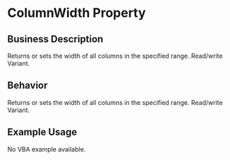 # ColumnWidth Property

## Business Description
Returns or sets the width of all columns in the specified range. Read/write Variant.

## Behavior
Returns or sets the width of all columns in the specified range. Read/write Variant.

## Example Usage
No VBA example available.